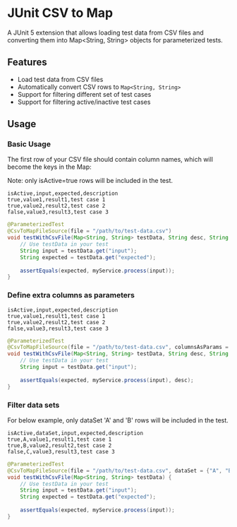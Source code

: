 # JUnit CSV to Map

A JUnit 5 extension that allows loading test data from CSV files and converting them into Map<String, String> objects for parameterized tests.

## Features

- Load test data from CSV files
- Automatically convert CSV rows to `Map<String, String>`
- Support for filtering different set of test cases
- Support for filtering active/inactive test cases


## Usage

### Basic Usage
The first row of your CSV file should contain column names, which will become the keys in the Map:

Note: only isActive=true rows will be included in the test.
```csv
isActive,input,expected,description
true,value1,result1,test case 1
true,value2,result2,test case 2
false,value3,result3,test case 3
```

```java
@ParameterizedTest
@CsvToMapFileSource(file = "/path/to/test-data.csv")
void testWithCsvFile(Map<String, String> testData, String desc, String expected) {
    // Use testData in your test
    String input = testData.get("input");
    String expected = testData.get("expected");
    
    assertEquals(expected, myService.process(input));
}
```


### Define extra columns as parameters
```csv
isActive,input,expected,description
true,value1,result1,test case 1
true,value2,result2,test case 2
false,value3,result3,test case 3
```

```java
@ParameterizedTest
@CsvToMapFileSource(file = "/path/to/test-data.csv", columnsAsParams = {"description", "expected"})
void testWithCsvFile(Map<String, String> testData, String desc, String expected) {
    // Use testData in your test
    String input = testData.get("input");
    
    assertEquals(expected, myService.process(input), desc);
}
```

### Filter data sets
For below example, only dataSet 'A' and 'B' rows will be included in the test.
```csv
isActive,dataSet,input,expected,description
true,A,value1,result1,test case 1
true,B,value2,result2,test case 2
false,C,value3,result3,test case 3
```

```java
@ParameterizedTest
@CsvToMapFileSource(file = "/path/to/test-data.csv", dataSet = {"A", "B"})
void testWithCsvFile(Map<String, String> testData) {
    // Use testData in your test
    String input = testData.get("input");
    String expected = testData.get("expected");
    
    assertEquals(expected, myService.process(input));
}
```
